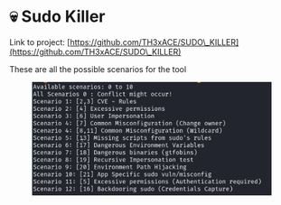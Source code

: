 # 💀 Sudo Killer

Link to project: [https://github.com/TH3xACE/SUDO\_KILLER](https://github.com/TH3xACE/SUDO\_KILLER)

These are all the possible scenarios for the tool

<figure><img src="../../../../.gitbook/assets/image (1058).png" alt=""><figcaption></figcaption></figure>

